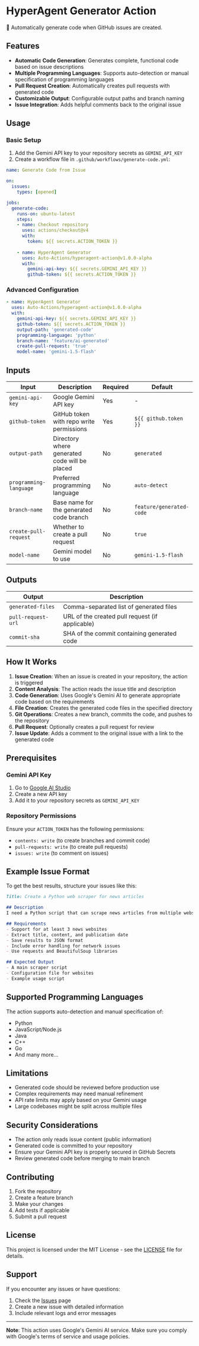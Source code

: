 # HyperAgent Generator Action

🤖 Automatically generate code when GitHub issues are created.

## Features

- **Automatic Code Generation**: Generates complete, functional code based on issue descriptions
- **Multiple Programming Languages**: Supports auto-detection or manual specification of programming languages
- **Pull Request Creation**: Automatically creates pull requests with generated code
- **Customizable Output**: Configurable output paths and branch naming
- **Issue Integration**: Adds helpful comments back to the original issue

## Usage

### Basic Setup

1. Add the Gemini API key to your repository secrets as `GEMINI_API_KEY`
2. Create a workflow file in `.github/workflows/generate-code.yml`:

```yaml
name: Generate Code from Issue

on:
  issues:
    types: [opened]

jobs:
  generate-code:
    runs-on: ubuntu-latest
    steps:
    - name: Checkout repository
      uses: actions/checkout@v4
      with:
        token: ${{ secrets.ACTION_TOKEN }}
        
    - name: HyperAgent Generator
      uses: Auto-Actions/hyperagent-action@v1.0.0-alpha
      with:
        gemini-api-key: ${{ secrets.GEMINI_API_KEY }}
        github-token: ${{ secrets.ACTION_TOKEN }}
```

### Advanced Configuration

```yaml
- name: HyperAgent Generator
  uses: Auto-Actions/hyperagent-action@v1.0.0-alpha
  with:
    gemini-api-key: ${{ secrets.GEMINI_API_KEY }}
    github-token: ${{ secrets.ACTION_TOKEN }}
    output-path: 'generated-code'
    programming-language: 'python'
    branch-name: 'feature/ai-generated'
    create-pull-request: 'true'
    model-name: 'gemini-1.5-flash'
```

## Inputs

| Input | Description | Required | Default |
|-------|-------------|----------|---------|
| `gemini-api-key` | Google Gemini API key | Yes | - |
| `github-token` | GitHub token with repo write permissions | Yes | `${{ github.token }}` |
| `output-path` | Directory where generated code will be placed | No | `generated` |
| `programming-language` | Preferred programming language | No | `auto-detect` |
| `branch-name` | Base name for the generated code branch | No | `feature/generated-code` |
| `create-pull-request` | Whether to create a pull request | No | `true` |
| `model-name` | Gemini model to use | No | `gemini-1.5-flash` |

## Outputs

| Output | Description |
|--------|-------------|
| `generated-files` | Comma-separated list of generated files |
| `pull-request-url` | URL of the created pull request (if applicable) |
| `commit-sha` | SHA of the commit containing generated code |

## How It Works

1. **Issue Creation**: When an issue is created in your repository, the action is triggered
2. **Content Analysis**: The action reads the issue title and description
3. **Code Generation**: Uses Google's Gemini AI to generate appropriate code based on the requirements
4. **File Creation**: Creates the generated code files in the specified directory
5. **Git Operations**: Creates a new branch, commits the code, and pushes to the repository
6. **Pull Request**: Optionally creates a pull request for review
7. **Issue Update**: Adds a comment to the original issue with a link to the generated code

## Prerequisites

### Gemini API Key

1. Go to [Google AI Studio](https://makersuite.google.com/app/apikey)
2. Create a new API key
3. Add it to your repository secrets as `GEMINI_API_KEY`

### Repository Permissions

Ensure your `ACTION_TOKEN` has the following permissions:
- `contents: write` (to create branches and commit code)
- `pull-requests: write` (to create pull requests)
- `issues: write` (to comment on issues)

## Example Issue Format

To get the best results, structure your issues like this:

```markdown
Title: Create a Python web scraper for news articles

## Description
I need a Python script that can scrape news articles from multiple websites.

## Requirements
- Support for at least 3 news websites
- Extract title, content, and publication date
- Save results to JSON format
- Include error handling for network issues
- Use requests and BeautifulSoup libraries

## Expected Output
- A main scraper script
- Configuration file for websites
- Example usage script
```

## Supported Programming Languages

The action supports auto-detection and manual specification of:
- Python
- JavaScript/Node.js
- Java
- C++
- Go
- And many more...

## Limitations

- Generated code should be reviewed before production use
- Complex requirements may need manual refinement
- API rate limits may apply based on your Gemini usage
- Large codebases might be split across multiple files

## Security Considerations

- The action only reads issue content (public information)
- Generated code is committed to your repository
- Ensure your Gemini API key is properly secured in GitHub Secrets
- Review generated code before merging to main branch

## Contributing

1. Fork the repository
2. Create a feature branch
3. Make your changes
4. Add tests if applicable
5. Submit a pull request

## License

This project is licensed under the MIT License - see the [LICENSE](LICENSE) file for details.

## Support

If you encounter any issues or have questions:
1. Check the [Issues](../../issues) page
2. Create a new issue with detailed information
3. Include relevant logs and error messages

---

**Note**: This action uses Google's Gemini AI service. Make sure you comply with Google's terms of service and usage policies.